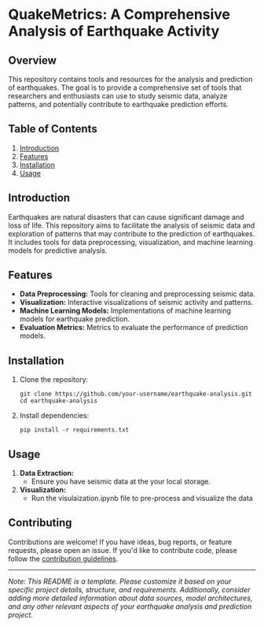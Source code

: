 <body>

<h1>QuakeMetrics: A Comprehensive Analysis of Earthquake Activity</h1>

<h2>Overview</h2>
<p>This repository contains tools and resources for the analysis and prediction of earthquakes. The goal is to provide a comprehensive set of tools that researchers and enthusiasts can use to study seismic data, analyze patterns, and potentially contribute to earthquake prediction efforts.</p>

<h2>Table of Contents</h2>
<ol>
<li><a href="#introduction">Introduction</a></li>
<li><a href="#features">Features</a></li>
<li><a href="#installation">Installation</a></li>
<li><a href="#usage">Usage</a></li>
</ol>

<h2 id="introduction">Introduction</h2>
<p>Earthquakes are natural disasters that can cause significant damage and loss of life. This repository aims to facilitate the analysis of seismic data and exploration of patterns that may contribute to the prediction of earthquakes. It includes tools for data preprocessing, visualization, and machine learning models for predictive analysis.</p>

<h2 id="features">Features</h2>
<ul>
<li><strong>Data Preprocessing:</strong> Tools for cleaning and preprocessing seismic data.</li>
<li><strong>Visualization:</strong> Interactive visualizations of seismic activity and patterns.</li>
<li><strong>Machine Learning Models:</strong> Implementations of machine learning models for earthquake prediction.</li>
<li><strong>Evaluation Metrics:</strong> Metrics to evaluate the performance of prediction models.</li>
</ul>

<h2 id="installation">Installation</h2>
<ol>
<li>Clone the repository:
<pre><code>git clone https://github.com/your-username/earthquake-analysis.git
cd earthquake-analysis</code></pre>
</li>
<li>Install dependencies:
<pre><code>pip install -r requirements.txt</code></pre>
</li>
</ol>

<h2 id="usage">Usage</h2>
<ol>
<li><strong>Data Extraction:</strong>
<ul>
<li>Ensure you have seismic data at the your local storage.</li>
</ul>
</li>
<li><strong>Visualization:</strong> 
<ul>
<li>Run the visulaization.ipynb file to pre-process and visualize the data</li>
</ul>
</ol>

<h2 id="contributing">Contributing</h2>
<p>Contributions are welcome! If you have ideas, bug reports, or feature requests, please open an issue. If you'd like to contribute code, please follow the <a href="CONTRIBUTING.md">contribution guidelines</a>.</p>

<hr>

<p><em>Note: This README is a template. Please customize it based on your specific project details, structure, and requirements. Additionally, consider adding more detailed information about data sources, model architectures, and any other relevant aspects of your earthquake analysis and prediction project.</em></p>

</body>
